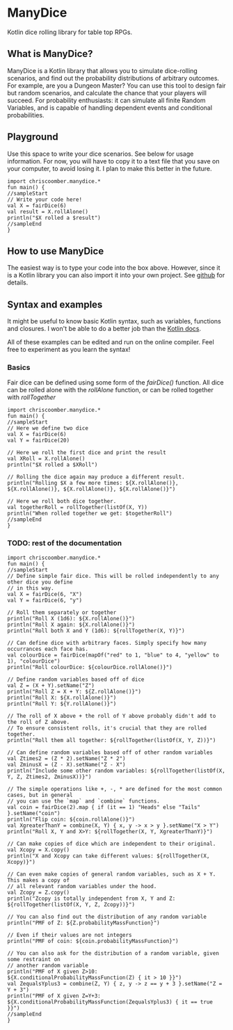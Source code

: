 # ManyDice
Kotlin dice rolling library for table top RPGs.

<script src="https://unpkg.com/kotlin-playground@1" data-selector="code" data-server="https://kotlin-compiler.chriscoomber.co.uk">
</script>

## What is ManyDice?

ManyDice is a Kotlin library that allows you to simulate dice-rolling scenarios, and find out the probability distributions of arbitrary outcomes. For example, are you a Dungeon Master? You can use this tool to design fair but random scenarios, and calculate the chance that your players will succeed. For probability enthusiasts: it can simulate all finite Random Variables, and is capable of handling dependent events and conditional probabilities.

## Playground

Use this space to write your dice scenarios. See below for usage information. For now, you will have to copy it to a text file that you save on your computer, to avoid losing it. I plan to make this better in the future.

```
import chriscoomber.manydice.*
fun main() {
//sampleStart
// Write your code here!
val X = fairDice(6)
val result = X.rollAlone()
println("$X rolled a $result")
//sampleEnd
}
```

## How to use ManyDice

The easiest way is to type your code into the box above. However, since it is a Kotlin library you can also import it into your own project. See <a href="https://github.com/chriscoomber/manydice">github</a> for details.

## Syntax and examples

It might be useful to know basic Kotlin syntax, such as variables, functions and closures. I won't be able to do a better job than the [Kotlin docs](https://kotlinlang.org/docs/basic-syntax.html).

All of these examples can be edited and run on the online compiler. Feel free to experiment as you learn the syntax!

### Basics

Fair dice can be defined using some form of the *fairDice()* function. All dice can be rolled alone with the *rollAlone* function, or can be rolled together with *rollTogether*

```
import chriscoomber.manydice.*
fun main() {
//sampleStart
// Here we define two dice
val X = fairDice(6)
val Y = fairDice(20)

// Here we roll the first dice and print the result
val XRoll = X.rollAlone()
println("$X rolled a $XRoll")

// Rolling the dice again may produce a different result.
println("Rolling $X a few more times: ${X.rollAlone()}, ${X.rollAlone()}, ${X.rollAlone()}, ${X.rollAlone()}")

// Here we roll both dice together.
val togetherRoll = rollTogether(listOf(X, Y))
println("When rolled together we get: $togetherRoll")
//sampleEnd
}
```

### TODO: rest of the documentation

```
import chriscoomber.manydice.*
fun main() {
//sampleStart
// Define simple fair dice. This will be rolled independently to any other dice you define
// in this way.
val X = fairDice(6, "X")
val Y = fairDice(6, "y")

// Roll them separately or together
println("Roll X (1d6): ${X.rollAlone()}")
println("Roll X again: ${X.rollAlone()}")
println("Roll both X and Y (1d6): ${rollTogether(X, Y)}")

// Can define dice with arbitrary faces. Simply specify how many occurrances each face has.
val colourDice = fairDice(mapOf("red" to 1, "blue" to 4, "yellow" to 1), "colourDice")
println("Roll colourDice: ${colourDice.rollAlone()}")

// Define random variables based off of dice
val Z = (X + Y).setName("Z")
println("Roll Z = X + Y: ${Z.rollAlone()}")
println("Roll X: ${X.rollAlone()}")
println("Roll Y: ${Y.rollAlone()}")

// The roll of X above + the roll of Y above probably didn't add to the roll of Z above.
// To ensure consistent rolls, it's crucial that they are rolled together.
println("Roll them all together: ${rollTogether(listOf(X, Y, Z))}")

// Can define random variables based off of other random variables
val Ztimes2 = (Z * 2).setName("Z * 2")
val ZminusX = (Z - X).setName("Z - X")
println("Include some other random variables: ${rollTogether(listOf(X, Y, Z, Ztimes2, ZminusX))}")

// The simple operations like +, -, * are defined for the most common cases, but in general
// you can use the `map` and `combine` functions.
val coin = fairDice(2).map { if (it == 1) "Heads" else "Tails" }.setName("coin")
println("Flip coin: ${coin.rollAlone()}")
val XgreaterThanY = combine(X, Y) { x, y -> x > y }.setName("X > Y")
println("Roll X, Y and X>Y: ${rollTogether(X, Y, XgreaterThanY)}")

// Can make copies of dice which are independent to their original.
val Xcopy = X.copy()
println("X and Xcopy can take different values: ${rollTogether(X, Xcopy)}")

// Can even make copies of general random variables, such as X + Y. This makes a copy of
// all relevant random variables under the hood.
val Zcopy = Z.copy()
println("Zcopy is totally independent from X, Y and Z: ${rollTogether(listOf(X, Y, Z, Zcopy))}")

// You can also find out the distribution of any random variable
println("PMF of Z: ${Z.probabilityMassFunction}")

// Even if their values are not integers
println("PMF of coin: ${coin.probabilityMassFunction}")

// You can also ask for the distribution of a random variable, given some restraint on
// another random variable
println("PMF of X given Z>10: ${X.conditionalProbabilityMassFunction(Z) { it > 10 }}")
val ZequalsYplus3 = combine(Z, Y) { z, y -> z == y + 3 }.setName("Z = Y + 3")
println("PMF of X given Z=Y+3: ${X.conditionalProbabilityMassFunction(ZequalsYplus3) { it == true }}")
//sampleEnd
}
```
